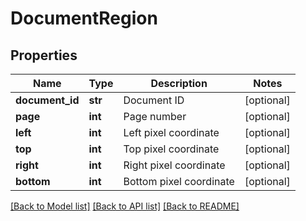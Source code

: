 # DocumentRegion

## Properties
Name | Type | Description | Notes
------------ | ------------- | ------------- | -------------
**document_id** | **str** | Document ID | [optional] 
**page** | **int** | Page number | [optional] 
**left** | **int** | Left pixel coordinate | [optional] 
**top** | **int** | Top pixel coordinate | [optional] 
**right** | **int** | Right pixel coordinate | [optional] 
**bottom** | **int** | Bottom pixel coordinate | [optional] 

[[Back to Model list]](../README.md#documentation-for-models) [[Back to API list]](../README.md#documentation-for-api-endpoints) [[Back to README]](../README.md)


